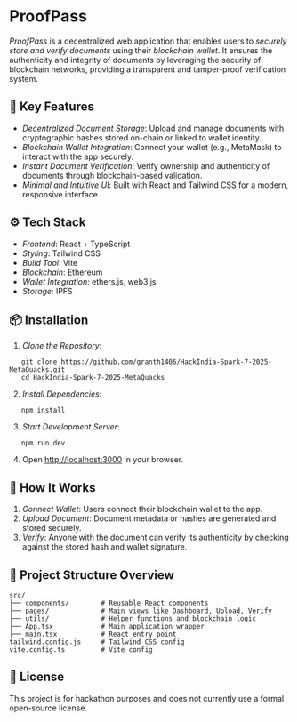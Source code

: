 # ProofPass

*ProofPass* is a decentralized web application that enables users to *securely store and verify documents* using their *blockchain wallet*. It ensures the authenticity and integrity of documents by leveraging the security of blockchain networks, providing a transparent and tamper-proof verification system.

## 🔐 Key Features

* *Decentralized Document Storage*: Upload and manage documents with cryptographic hashes stored on-chain or linked to wallet identity.
* *Blockchain Wallet Integration*: Connect your wallet (e.g., MetaMask) to interact with the app securely.
* *Instant Document Verification*: Verify ownership and authenticity of documents through blockchain-based validation.
* *Minimal and Intuitive UI*: Built with React and Tailwind CSS for a modern, responsive interface.

## ⚙ Tech Stack

* *Frontend*: React + TypeScript
* *Styling*: Tailwind CSS
* *Build Tool*: Vite
* *Blockchain*: Ethereum
* *Wallet Integration*: ethers.js, web3.js
* *Storage*: IPFS

## 📦 Installation

1. *Clone the Repository*:
```
   git clone https://github.com/granth1406/HackIndia-Spark-7-2025-MetaQuacks.git
   cd HackIndia-Spark-7-2025-MetaQuacks
 ```  

2. *Install Dependencies*:

```
   npm install
 ```  

3. *Start Development Server*:

```
   npm run dev
 ```  

4. Open [http://localhost:3000](http://localhost:3000) in your browser.

## 🧠 How It Works

1. *Connect Wallet*: Users connect their blockchain wallet to the app.
2. *Upload Document*: Document metadata or hashes are generated and stored securely.
3. *Verify*: Anyone with the document can verify its authenticity by checking against the stored hash and wallet signature.

## 📁 Project Structure Overview

```
src/
├── components/        # Reusable React components
├── pages/             # Main views like Dashboard, Upload, Verify
├── utils/             # Helper functions and blockchain logic
├── App.tsx            # Main application wrapper
├── main.tsx           # React entry point
tailwind.config.js     # Tailwind CSS config
vite.config.ts         # Vite config
```


## 📄 License

This project is for hackathon purposes and does not currently use a formal open-source license.
